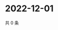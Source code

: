 # 2022-12-01

共 0 条

<!-- BEGIN WEIBO -->
<!-- 最后更新时间 Thu Dec 01 2022 21:32:40 GMT+0800 (China Standard Time) -->

<!-- END WEIBO -->
